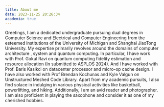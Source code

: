 ```yaml
---
title: About me
date: 2023-11-25 20:26:34
academia: true
---
```


Greetings, I am a dedicated undergraduate pursuing dual degrees in Computer Science and Electrical and Computer Engineering from the esteemed institutions of
the University of Michigan and Shanghai JiaoTong University.
My expertise primarily revolves around the domains of computer architecture , system and quantum computing. In particular, I have work with Prof. Gokul Ravi on quantum computing fidelity estimation and resource allocation (In submitted to ASPLOS 2024). And I have worked with Prof. Baris Kasikci on datacenter processor and micro-op cache design. I have also worked with Prof Brendan Kochunas and Kyle Valgun on Unstructured Meshed Code Library.
Apart from my academic pursuits, I also find solace in indulging in various physical activities like basketball, powerlifting, and hiking.
Additionally, I am an avid reader and photographer. I am also proficient in playing the saxophone and consider it as one of my cherished hobbies.
